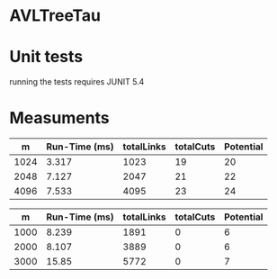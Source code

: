 # AVLTreeTau

# Unit tests
running the tests requires JUNIT 5.4

# Measuments

m | Run-Time (ms) | totalLinks |totalCuts| Potential
--- | --- | --- | --- | ---
1024| 3.317 |1023| 19 | 20
2048| 7.127 | 2047| 21 | 22
4096| 7.533 | 4095| 23 | 24

m | Run-Time (ms) | totalLinks |totalCuts| Potential
--- | --- | --- | --- | ---
1000 | 8.239 | 1891| 0 | 6
2000 | 8.107 | 3889| 0 | 6
3000 | 15.85 | 5772| 0 | 7
